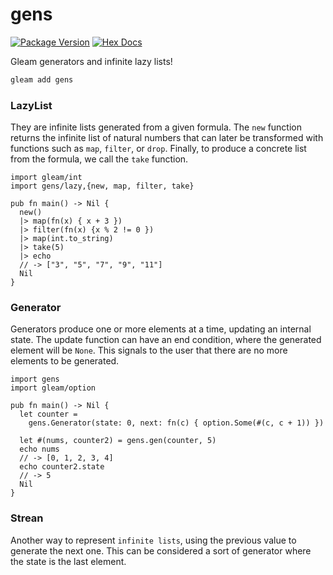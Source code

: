 # gens

[![Package Version](https://img.shields.io/hexpm/v/gens)](https://hex.pm/packages/gens)
[![Hex Docs](https://img.shields.io/badge/hex-docs-ffaff3)](https://hexdocs.pm/gens/)

Gleam generators and infinite lazy lists!

```sh
gleam add gens
```

### LazyList

They are infinite lists generated from a given formula. The `new` function returns the infinite list of natural numbers that can later be transformed with functions such as `map`, `filter`, or `drop`. Finally, to produce a concrete list from the formula, we call the `take` function.

```gleam
import gleam/int
import gens/lazy,{new, map, filter, take}

pub fn main() -> Nil {
  new()
  |> map(fn(x) { x + 3 })
  |> filter(fn(x) {x % 2 != 0 })
  |> map(int.to_string)
  |> take(5)
  |> echo
  // -> ["3", "5", "7", "9", "11"]
  Nil
}
```

### Generator

Generators produce one or more elements at a time, updating an internal state. The update function can have an end condition, where the generated element will be `None`. This signals to the user that there are no more elements to be generated.

```gleam
import gens
import gleam/option

pub fn main() -> Nil {
  let counter =
    gens.Generator(state: 0, next: fn(c) { option.Some(#(c, c + 1)) })

  let #(nums, counter2) = gens.gen(counter, 5)
  echo nums
  // -> [0, 1, 2, 3, 4]
  echo counter2.state
  // -> 5
  Nil
}
```

### Strean

Another way to represent `infinite lists`, using the previous value to generate the next one. This can be considered a sort of generator where the state is the last element.

```gleam

```
